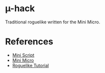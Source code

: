 # µ-hack
Traditional roguelike written for the Mini Micro.

# References
* [Mini Script](https://miniscript.org/)
* [Mini Micro](https://miniscript.org/wiki/Mini_Micro)
* [Roguelike Tutorial](https://rogueliketutorials.com/tutorials/tcod/v2/)

